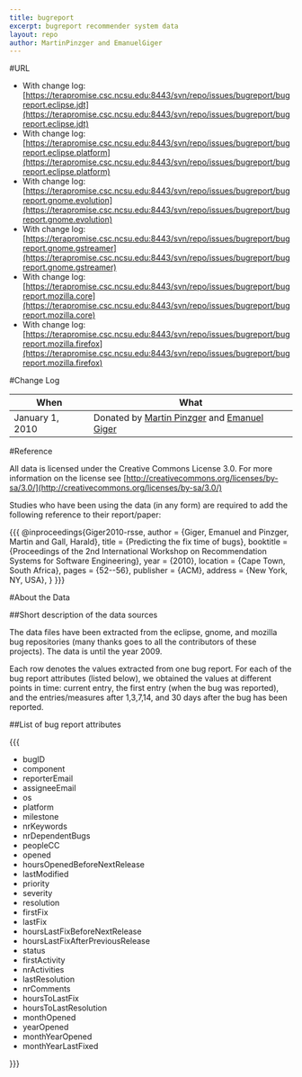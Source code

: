 ```yaml
---
title: bugreport
excerpt: bugreport recommender system data
layout: repo
author: MartinPinzger and EmanuelGiger
---
```



#URL

  * With change log:[https://terapromise.csc.ncsu.edu:8443/svn/repo/issues/bugreport/bugreport.eclipse.jdt](https://terapromise.csc.ncsu.edu:8443/svn/repo/issues/bugreport/bugreport.eclipse.jdt)
  * With change log:[https://terapromise.csc.ncsu.edu:8443/svn/repo/issues/bugreport/bugreport.eclipse.platform](https://terapromise.csc.ncsu.edu:8443/svn/repo/issues/bugreport/bugreport.eclipse.platform)
  * With change log:[https://terapromise.csc.ncsu.edu:8443/svn/repo/issues/bugreport/bugreport.gnome.evolution](https://terapromise.csc.ncsu.edu:8443/svn/repo/issues/bugreport/bugreport.gnome.evolution)
  * With change log:[https://terapromise.csc.ncsu.edu:8443/svn/repo/issues/bugreport/bugreport.gnome.gstreamer](https://terapromise.csc.ncsu.edu:8443/svn/repo/issues/bugreport/bugreport.gnome.gstreamer)
  * With change log:[https://terapromise.csc.ncsu.edu:8443/svn/repo/issues/bugreport/bugreport.mozilla.core](https://terapromise.csc.ncsu.edu:8443/svn/repo/issues/bugreport/bugreport.mozilla.core)
  * With change log:[https://terapromise.csc.ncsu.edu:8443/svn/repo/issues/bugreport/bugreport.mozilla.firefox](https://terapromise.csc.ncsu.edu:8443/svn/repo/issues/bugreport/bugreport.mozilla.firefox)


#Change Log

When | What
---- | ----
January 1, 2010 | Donated by [Martin Pinzger](/repo/people/data-donors/promise3.html) and [Emanuel Giger](/repo/people/data-donors/promise3.html)


#Reference

All data is licensed under the Creative Commons License 3.0. For more information on the license see [http://creativecommons.org/licenses/by-sa/3.0/](http://creativecommons.org/licenses/by-sa/3.0/)

Studies who have been using the data (in any form) are required to add the following reference to their report/paper:

\{\{\{
    @inproceedings\{Giger2010-rsse,
     author = \{Giger, Emanuel and Pinzger, Martin and Gall, Harald\},
     title = \{Predicting the fix time of bugs\},
     booktitle = \{Proceedings of the 2nd International Workshop on Recommendation Systems for Software Engineering\},
     year = \{2010\},
     location = \{Cape Town, South Africa\},
     pages = \{52--56\},
     publisher = \{ACM\},
     address = \{New York, NY, USA\},
    \} 
\}\}\}

#About the Data

##Short description of the data sources

The data files have been extracted from the eclipse, gnome, and mozilla bug repositories (many thanks goes to all the contributors of these projects). The data is until the year 2009.

Each row denotes the values extracted from one bug report. For each of the bug report attributes (listed below), we obtained the values at different points in time: current entry, the first entry (when the bug was reported), and the entries/measures after 1,3,7,14, and 30 days after the bug has been reported.

##List of bug report attributes

\{\{\{

   * bugID
   * component
   * reporterEmail
   * assigneeEmail
   * os
   * platform
   * milestone
   * nrKeywords
   * nrDependentBugs
   * peopleCC
   * opened
   * hoursOpenedBeforeNextRelease
   * lastModified
   * priority
   * severity
   * resolution
   * firstFix
   * lastFix
   * hoursLastFixBeforeNextRelease
   * hoursLastFixAfterPreviousRelease
   * status
   * firstActivity
   * nrActivities
   * lastResolution
   * nrComments
   * hoursToLastFix
   * hoursToLastResolution
   * monthOpened
   * yearOpened
   * monthYearOpened
   * monthYearLastFixed

\}\}\}
